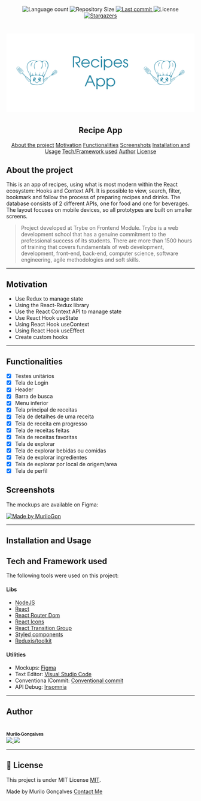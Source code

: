 <p align="center">
  <img alt="Language count" src="https://img.shields.io/github/languages/count/MuriloGon/frontend-online-store?color=%2304D361&style=flat-square">

  <img alt="Repository Size" src="https://img.shields.io/github/repo-size/MuriloGon/frontend-online-store?style=flat-square">
  
  <a href="https://github.com/MuriloGon/frontend-online-store/commits/master">
    <img alt="Last commit" src="https://img.shields.io/github/last-commit/MuriloGon/frontend-online-store?style=flat-square">
  </a>

  <img alt="License" src="https://img.shields.io/badge/license-MIT-brightgreen?style=flat-square">

  <a href="https://github.com/MuriloGon/frontend-online-store/stargazers">
    <img alt="Stargazers" src="https://img.shields.io/github/stars/MuriloGon/frontend-online-store?style=social">
  </a>
</p>
<h1 align="center">
    <img alt="NextLevelWeek" title="#NextLevelWeek" src="./assets/banner.svg" />
</h1>

<h2 align="center"> 
	Recipe App
</h2>

<p align="center">
  <a href="#about-the-project">About the project</a>
  <a href="#motivation">Motivation</a>
  <a href="#functionalities">Functionalities</a>
  <a href="#screenshots">Screenshots</a>
  <a href="#installation-and-usage">Installation and Usage</a>
  <a href="#tech-and-framework-used">Tech/Framework used</a>
  <a href="#author">Author</a>
  <a href="#license">License</a>
</p>

## About the project

This is an app of recipes, using what is most modern within the React ecosystem: Hooks and Context API. It is possible to view, search, filter, bookmark and follow the process of preparing recipes and drinks. The database consists of 2 different APIs, one for food and one for beverages. The layout focuses on mobile devices, so all prototypes are built on smaller screens.

> Project developed at Trybe on Frontend Module. Trybe is a web development school that has a genuine commitment to the professional success of its students. There are more than 1500 hours of training that covers fundamentals of web development, development, front-end, back-end, computer science, software engineering, agile methodologies and soft skills.

---

## Motivation

- Use Redux to manage state
- Using the React-Redux library
- Use the React Context API to manage state
- Use React Hook useState
- Using React Hook useContext
- Using React Hook useEffect
- Create custom hooks

---

## Functionalities

- [x] Testes unitários
- [x] Tela de Login
- [x] Header
- [x] Barra de busca
- [x] Menu inferior
- [x] Tela principal de receitas
- [x] Tela de detalhes de uma receita
- [x] Tela de receita em progresso
- [x] Tela de receitas feitas
- [x] Tela de receitas favoritas
- [x] Tela de explorar
- [x] Tela de explorar bebidas ou comidas
- [x] Tela de explorar ingredientes
- [x] Tela de explorar por local de origem/area
- [x] Tela de perfil

## Screenshots

The mockups are available on Figma:

<a href="https://www.figma.com/file/KfAOrH9pVRDPsFfdVKQgu6/App-Receitas---Grupo-32?node-id=0%3A1">
  <img alt="Made by MuriloGon" src="https://img.shields.io/badge/Open%20Layout%20-Figma-%2304D361">
</a>

---

## Installation and Usage

## Tech and Framework used

The following tools were used on this project:

#### **Libs** 

- [NodeJS](https://nodejs.org/en/)
- [React](https://reactjs.org/)
- [React Router Dom](https://github.com/ReactTraining/react-router/tree/master/packages/react-router-dom)
- [React Icons](https://react-icons.github.io/react-icons/)
- [React Transition Group](https://reactcommunity.org/react-transition-group/)
- [Styled components](https://styled-components.com/)
- [Reduxjs/toolkit](https://redux-toolkit.js.org/)

#### **Utilities**

- Mockups: [Figma](https://www.figma.com/)
- Text Editor: [Visual Studio Code](https://code.visualstudio.com/)
- Conventiona lCommit: [Conventional commit](https://github.com/conventional-changelog/commitlint)
- API Debug: [Insomnia](https://insomnia.rest/)
---

## Author

<a href="https://www.linkedin.com/in/MuriloGon/">
  <img style="border-radius: 50%;" src="https://avatars.githubusercontent.com/u/45644220?v=4" width="100px;" alt=""/>
  <br />
  <sub>
    <b>Murilo Gonçalves</b>
  </sub>
</a>
<br>
<a href="https://www.linkedin.com/in/MuriloGon/">
  <img src="https://img.shields.io/badge/-Murilo Gonçalves-blue?style=flat-square&logo=Linkedin&logoColor=white&link=https://www.linkedin.com/in/MuriloGon/">
</a>
<a href="mailto:murilogoncalvesdev@gmail.com" target="__blank">
  <img src="https://img.shields.io/badge/-murilogoncalvesdev@gmail.com-c14438?style=flat-square&logo=Gmail&logoColor=white&link=mailto:murilogoncalvesdev@gmail.com">
</a>

---

## 📝 License

This project is under MIT License [MIT](./LICENSE).

Made by Murilo Gonçalves [Contact Me](https://www.linkedin.com/in/MuriloGon/)
